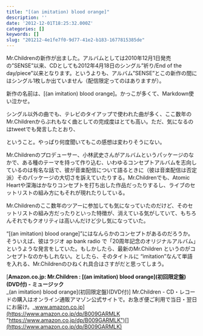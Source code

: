 ```yaml
---
title: "[(an imitation) blood orange]"
description: ''
date: '2012-12-01T18:25:32.000Z'
categories: []
keywords: []
slug: "201212-4e1fe7f0-9d77-41e2-b183-1677815385de"
---
```

Mr.Childrenの新作が出ました。アルバムとしては2010年12月1日発売の”SENSE”以来、CDとしても2012年4月18日のシングル”祈り/End of the day/piece”以来となります。というよりも、アルバム”SENSE”とこの新作の間にはシングル1枚しか出ていません（配信限定ってのはありますが）。

新作の名前は、\[(an imitation) blood orange\]。かっこが多くて、Markdown使い泣かせ。

シングル以外の曲でも、テレビのタイアップで使われた曲が多く、ここ数年のMr.Childrenからぶれもなく曲としての完成度はとても高い。ただ、気になるのはtweetでも発言したとおり、

ということ。やっぱり何度聞いてもこの感想は変わりそうにない。

Mr.Childrenのプロデューサー、小林武史さんがアルバムというパッケージのなかで、ある種のテーマを持って作り込む、いわゆるコンセプトアルバムを志向しているのは有名な話で、彼が音楽配信について語るときに（彼は音楽配信は否定派）そのパッケージの大切さを訴えていたりする。Mr.Childrenでも、Atomic Heartや深海はかなりコンセプトを打ち出した作品だったりするし、ライブのセットリストの組み方にもそれが現れたりしている。

Mr.Childrenのここ数年のツアーに参加しても気になっていたのだけど、そのセットリストの組み方だったりといった特徴が、消えている気がしていて、もちろんそれでもクオリティは高いんだけど少し気になっていた。

“\[(an imitation) blood orange\]”にはなんらかのコンセプトがあるのだろうか。そういえば、彼はラジオ ap bank radio で「20周年記念のオリジナルアルバム」というような発言をしていた。もしかしたら、最新のMr.Children というのがコンセプトなのかもしれない。としたら、そのタイトルに “imitation”なんて単語を入れる、Mr.Childrenのひねくれ具合はさすがだと思ってしまう。

[**Amazon.co.jp: Mr.Children : \[(an imitation) blood orange\](初回限定盤)(DVD付) - ミュージック**  
_(an imitation) blood orange\](初回限定盤)(DVD付)\] Mr.Children - CD・レコードの購入はオンライン通販アマゾン公式サイトで。お急ぎ便ご利用で当日・翌日にお届け。_www.amazon.co.jp](https://www.amazon.co.jp/dp/B009GARMLK "https://www.amazon.co.jp/dp/B009GARMLK")[](https://www.amazon.co.jp/dp/B009GARMLK)